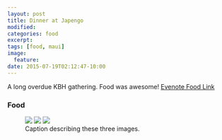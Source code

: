 ```yaml
---
layout: post
title: Dinner at Japengo
modified:
categories: food
excerpt:
tags: [food, maui]
image:
  feature:
date: 2015-07-19T02:12:47-10:00
---
```


A long overdue KBH gathering. Food was awesome!
<a href="https://www.evernote.com/shard/s19/sh/ae9dea7d-a5da-48a9-97d5-1bbfdd11b527/8baabce240040d85" title="Dinner at Japengo">Evenote Food Link</a>

### Food 
<figure class="third">
	<img src="https://www.evernote.com/shard/s19/sh/ae9dea7d-a5da-48a9-97d5-1bbfdd11b527/8baabce240040d85/res/3967271b-0a66-49f9-a778-9b18abeb2002.jpg">
	<img src="https://www.evernote.com/shard/s19/sh/ae9dea7d-a5da-48a9-97d5-1bbfdd11b527/8baabce240040d85/res/c77e7ffd-d028-4837-8dd1-9a4c03510e1a.jpg">
	<img src="https://www.evernote.com/shard/s19/sh/ae9dea7d-a5da-48a9-97d5-1bbfdd11b527/8baabce240040d85/res/ad2f4fff-661d-4d5b-ab5b-f4421de3e872.jpg">
	<figcaption>Caption describing these three images.</figcaption>
</figure>